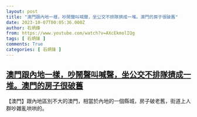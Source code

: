 ```yaml
---
layout: post
title: "澳門跟內地一樣，吵鬧聲叫喊聲，坐公交不排隊擠成一堆。澳門的房子很破舊"
date: 2023-10-07T00:05:36.000Z
author: 石炳鋒
from: https://www.youtube.com/watch?v=AXcEkmolIQg
tags: [ 石炳锋 ]
comments: True
categories: [ 石炳锋 ]
---
```

<!--1696637136000-->
[澳門跟內地一樣，吵鬧聲叫喊聲，坐公交不排隊擠成一堆。澳門的房子很破舊](https://www.youtube.com/watch?v=AXcEkmolIQg)
------

<div>
【澳門】跟內地區別不大的澳門，相當於內地的一個縣城，房子破老舊，街道上人群吵雜亂哄哄的。
</div>
